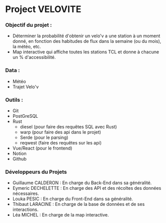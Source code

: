 # Project VELOVITE
### Objectif du projet :
- Déterminer la probabilité d'obtenir un velo'v a une station à un moment donné, en fonction des habitudes de flux dans la semaine (ou du mois), la météo, etc.
- Map interactive qui affiche toutes les stations TCL et donne à chacune un % d'accessibilité.
### Data :
- Météo
- Trajet Velo'v
### Outils :
- Git
- PostGreSQL
- Rust
    - diesel     (pour faire des requêtes SQL avec Rust)
    - warp      (pour faire des api dans le projet)
    - Serde     (pour le parsing)
    - reqwest (faire des requêtes sur les api)
- Vue/React     (pour le frontend)
- Notion
- Github
### Développeurs du Projets
- Guillaume CALDERON : En charge du Back-End dans sa généralité.
- Eymeric DECHELETTE : En charge des API et des récoltes des données nécessaires.
- Louka PESIC : En charge du Front-End dans sa généralité.
- Thibaut LARACINE : En charge de la base de données et de ses interactions.
- Léa MICHEL : En charge de la map interactive. 